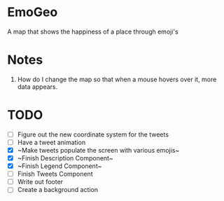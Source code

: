 # EmoGeo
A map that shows the happiness of a place through emoji's

# Notes
1. How do I change the map so that when a mouse hovers over it, more data appears.

# TODO
- [ ] Figure out the new coordinate system for the tweets
- [ ] Have a tweet animation
- [x] ~Make tweets populate the screen with various emojis~
- [x] ~Finish Description Component~
- [x] ~Finish Legend Component~
- [ ] Finish Tweets Component
- [ ] Write out footer
- [ ] Create a background action
